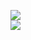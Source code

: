 [![](https://img.shields.io/badge/Made%20With-Github%20Spray-lightgrey.svg?style=for-the-badge&logo=github)](https://github.com/Annihil/github-spray#19502)  
[![](https://i.imgur.com/2DrTn0Z.gif)](https://github.com/Annihil/github-spray)